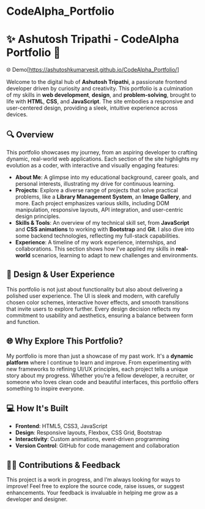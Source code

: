 # CodeAlpha_Portfolio

# ✨ Ashutosh Tripathi - CodeAlpha Portfolio 🌟
🌐 Demo[https://ashutoshkumarvesit.github.io/CodeAlpha_Portfolio/]

Welcome to the digital hub of **Ashutosh Tripathi**, a passionate frontend developer driven by curiosity and creativity. This portfolio is a culmination of my skills in **web development**, **design**, and **problem-solving**, brought to life with **HTML**, **CSS**, and **JavaScript**. The site embodies a responsive and user-centered design, providing a sleek, intuitive experience across devices.

## 🔍 Overview
This portfolio showcases my journey, from an aspiring developer to crafting dynamic, real-world web applications. Each section of the site highlights my evolution as a coder, with interactive and visually engaging features:

- **About Me**: A glimpse into my educational background, career goals, and personal interests, illustrating my drive for continuous learning.
- **Projects**: Explore a diverse range of projects that solve practical problems, like a **Library Management System**, an **Image Gallery**, and more. Each project emphasizes various skills, including DOM manipulation, responsive layouts, API integration, and user-centric design principles.
- **Skills & Tools**: An overview of my technical skill set, from **JavaScript** and **CSS animations** to working with **Bootstrap** and **Git**. I also dive into some backend technologies, reflecting my full-stack capabilities.
- **Experience**: A timeline of my work experience, internships, and collaborations. This section shows how I’ve applied my skills in **real-world** scenarios, learning to adapt to new challenges and environments.

## 🎨 Design & User Experience
This portfolio is not just about functionality but also about delivering a polished user experience. The UI is sleek and modern, with carefully chosen color schemes, interactive hover effects, and smooth transitions that invite users to explore further. Every design decision reflects my commitment to usability and aesthetics, ensuring a balance between form and function.

## 🌐 Why Explore This Portfolio?
My portfolio is more than just a showcase of my past work. It's a **dynamic platform** where I continue to learn and improve. From experimenting with new frameworks to refining UI/UX principles, each project tells a unique story about my progress. Whether you’re a fellow developer, a recruiter, or someone who loves clean code and beautiful interfaces, this portfolio offers something to inspire everyone.

## 💻 How It's Built
- **Frontend**: HTML5, CSS3, JavaScript
- **Design**: Responsive layouts, Flexbox, CSS Grid, Bootstrap
- **Interactivity**: Custom animations, event-driven programming
- **Version Control**: GitHub for code management and collaboration

## 👨‍💻 Contributions & Feedback
This project is a work in progress, and I’m always looking for ways to improve! Feel free to explore the source code, raise issues, or suggest enhancements. Your feedback is invaluable in helping me grow as a developer and designer.

